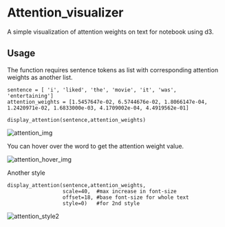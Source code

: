 # Attention_visualizer
A simple visualization of attention weights on text for notebook using d3. 

## Usage
The function requires sentence tokens as list with corresponding attention weights as another list.
```
sentence = [ 'i', 'liked', 'the', 'movie', 'it', 'was', 'entertaining']
attention_weights = [1.5457647e-02, 6.5744676e-02, 1.8066147e-04, 1.2420971e-02, 1.6833000e-03, 4.1709002e-04, 4.4919562e-01]
 
display_attention(sentence,attention_weights)
```
![attention_img](https://github.com/shashwattrivedi/Attention_visualizer/blob/master/images/attention_1.PNG)

You can hover over the word to get the attention weight value.

![attention_hover_img](https://github.com/shashwattrivedi/Attention_visualizer/blob/master/images/attention_2.png)

Another style
```
display_attention(sentence,attention_weights,
                  scale=40,  #max increase in font-size
                  offset=18, #base font-size for whole text
                  style=0)   #for 2nd style
```
![attention_style2](https://github.com/shashwattrivedi/Attention_visualizer/blob/master/images/attention_style2.png)
